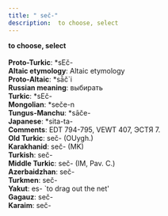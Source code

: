 ```yaml
---
title: " seč-"
description:  to choose, select
---
```

<p data-pagefind-weight="0.5">
<strong> to choose, select</strong><br><br>
<strong>Proto-Turkic</strong>:  *sEč-<br>
<strong>Altaic etymology</strong>:  Altaic etymology<br>
<strong> Proto-Altaic</strong>:  *sā̀č`i<br>
<strong>Russian meaning</strong>:  выбирать<br>
<strong>Turkic</strong>:  *sEč-<br>
<strong>Mongolian</strong>:  *seče-n<br>
<strong>Tungus-Manchu</strong>:  *sāče-<br>
<strong>Japanese</strong>:  *sita-ta-<br>
<strong>Comments</strong>:  EDT 794-795, VEWT 407, ЭСТЯ 7.<br>
<strong>Old Turkic</strong>:  seč- (OUygh.)<br>
<strong>Karakhanid</strong>:  seč- (MK)<br>
<strong>Turkish</strong>:  seč-<br>
<strong>Middle Turkic</strong>:  seč- (IM, Pav. C.)<br>
<strong>Azerbaidzhan</strong>:  seč-<br>
<strong>Turkmen</strong>:  seč-<br>
<strong>Yakut</strong>:  es- `to drag out the net'<br>
<strong>Gagauz</strong>:  seč-<br>
<strong>Karaim</strong>:  seč-<br>

</p>
